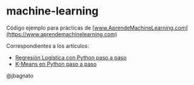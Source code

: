 # machine-learning
Código ejemplo para prácticas de [www.AprendeMachineLearning.com](https://www.aprendemachinelearning.com)

Correspondientes a los artículos:
* [Regresión Logística con Python paso a paso](http://www.aprendemachinelearning.com/regresion-logistica-con-python-paso-a-paso/)
* [K-Means en Python paso a paso](http://www.aprendemachinelearning.com/k-means-en-python-paso-a-paso/)

@jbagnato

